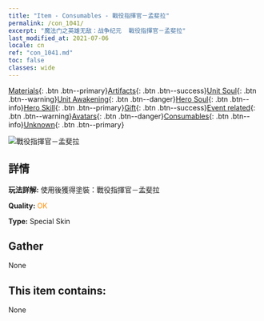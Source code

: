 ```yaml
---
title: "Item - Consumables - 戰役指揮官－孟斐拉"
permalink: /con_1041/
excerpt: "魔法门之英雄无敌：战争纪元  戰役指揮官－孟斐拉"
last_modified_at: 2021-07-06
locale: cn
ref: "con_1041.md"
toc: false
classes: wide
---
```

 [Materials](/ItemsCN/){: .btn .btn--primary}[Artifacts](/ItemsCN/Artifacts/){: .btn .btn--success}[Unit Soul](/ItemsCN/UnitSoul/){: .btn .btn--warning}[Unit Awakening](/ItemsCN/UnitAwakening/){: .btn .btn--danger}[Hero Soul](/ItemsCN/HeroSoul/){: .btn .btn--info}[Hero Skill](/ItemsCN/HeroSkill/){: .btn .btn--primary}[Gift](/ItemsCN/Gift/){: .btn .btn--success}[Event related](/ItemsCN/Events/){: .btn .btn--warning}[Avatars](/ItemsCN/Avatars/){: .btn .btn--danger}[Consumables](/ItemsCN/Consumables/){: .btn .btn--info}[Unknown](/ItemsCN/Unknown/){: .btn .btn--primary}

 ![戰役指揮官－孟斐拉](/images/h/h_Mephala3.jpg)

## 詳情
 **玩法詳解:** 使用後獲得塗裝：戰役指揮官－孟斐拉

 **Quality:** <span style="color: #FF8C00">OK</span>

 **Type:** Special Skin

## Gather

  None

## This item contains:

  None


